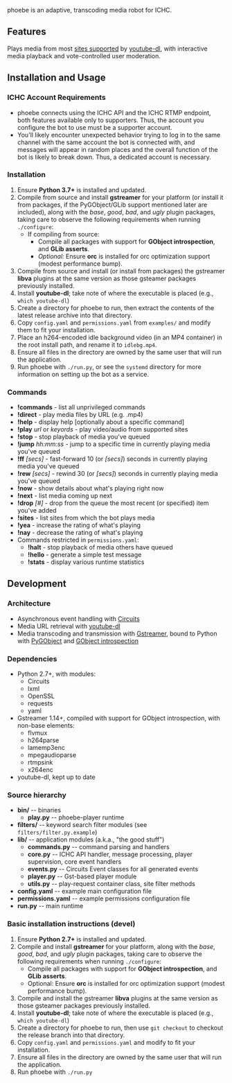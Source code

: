 phoebe is an adaptive, transcoding media robot for ICHC.

## Features ##

Plays media from most [sites supported](https://rg3.github.io/youtube-dl/supportedsites.html) by [youtube-dl](https://rg3.github.io/youtube-dl/), with interactive media playback and vote-controlled user moderation.

## Installation and Usage ##

### ICHC Account Requirements ###

* phoebe connects using the ICHC API and the ICHC RTMP endpoint, both features available only to supporters. Thus, the account you configure the bot to use must be a supporter account.
* You'll likely encounter unexpected behavior trying to log in to the same channel with the same account the bot is connected with, and messages will appear in random places and the overall function of the bot is likely to break down. Thus, a dedicated account is necessary.

### Installation ###

1. Ensure **Python 3.7+** is installed and updated.
2. Compile from source and install **gstreamer** for your platform (or install it from packages, if the PyGObject/GLib support mentioned later are included), along with the _base_, _good_, _bad_, and _ugly_ plugin packages, taking care to observe the following requirements when running `./configure`:
    * If compiling from source:
        * Compile all packages with support for **GObject introspection**, and **GLib asserts**.
        * *Optional:* Ensure **orc** is installed for orc optimization support (modest performance bump).
3. Compile from source and install (or install from packages) the gstreamer **libva** plugins at the same version as those gsteamer packages previously installed.
4. Install **youtube-dl**; take note of where the executable is placed (e.g., `which youtube-dl`)
5. Create a directory for phoebe to run, then extract the contents of the latest release archive into that directory.
6. Copy `config.yaml` and `permissions.yaml` from `examples/` and modify them to fit your installation.
7. Place an h264-encoded idle background video (in an MP4 container) in the root install path, and rename it to `idlebg.mp4`.
7. Ensure all files in the directory are owned by the same user that will run the application.
8. Run phoebe with `./run.py`, or see the `systemd` directory for more information on setting up the bot as a service.

### Commands ###

* **!commands** - list all unprivileged commands
* **!direct** - play media files by URL (e.g. .mp4)
* **!help** - display help [optionally about a specific command]
* **!play** *url* or *keyords* - play video/audio from supported sites
* **!stop** - stop playback of media you've queued
* **!jump** *hh:mm:ss* - jump to a specific time in currently playing media you've queued
* **!ff** *[secs]* - fast-forward 10 (or *[secs]*) seconds in currently playing media you've queued
* **!rew** *[secs]* - rewind 30 (or *[secs]*) seconds in currently playing media you've queued
* **!now** - show details about what's playing right now
* **!next** - list media coming up next
* **!drop** *[#]* - drop from the queue the most recent (or specified) item you've added
* **!sites** - list sites from which the bot plays media
* **!yea** - increase the rating of what's playing
* **!nay** - decrease the rating of what's playing
* Commands restricted in `permissions.yaml`:
    * **!halt** - stop playback of media others have queued
    * **!hello** - generate a simple test message
    * **!stats** - display various runtime statistics

## Development ##

### Architecture ###

* Asynchronous event handling with [Circuits](http://circuitsframework.com/)
* Media URL retrieval with [youtube-dl](https://rg3.github.io/youtube-dl/)
* Media transcoding and transmission with [Gstreamer](https://lazka.github.io/pgi-docs/), bound to Python with [PyGObject](https://wiki.gnome.org/action/show/Projects/PyGObject) and [GObject introspection](https://wiki.gnome.org/Projects/GObjectIntrospection)

### Dependencies ###
+ Python 2.7+, with modules:
    - Circuits
    - lxml
    - OpenSSL
    - requests
    - yaml
+ Gstreamer 1.14+, compiled with support for GObject introspection, with non-base elements:
    - flvmux
    - h264parse
    - lamemp3enc
    - mpegaudioparse
    - rtmpsink
    - x264enc
+ youtube-dl, kept up to date

### Source hierarchy ###
* **bin/** -- binaries
    * **play.py** -- phoebe-player runtime
* **filters/** -- keyword search filter modules (see `filters/filter.py.example`) 
* **lib/** -- application modules (a.k.a., "the good stuff")
    * **commands.py** -- command parsing and handlers
    * **core.py** -- ICHC API handler, message processing, player supervision, core event handlers
    * **events.py** -- Circuits Event classes for all generated events
    * **player.py** -- Gst-based player module
    * **utils.py** -- play-request container class, site filter methods
* **config.yaml** -- example main configuration file
* **permissions.yaml** -- example permissions configuration file
* **run.py** -- main runtime

### Basic installation instructions (devel) ###

1. Ensure **Python 2.7+** is installed and updated.
2. Compile and install **gstreamer** for your platform, along with the _base_, _good_, _bad_, and _ugly_ plugin packages, taking care to observe the following requirements when running `./configure`:
    * Compile all packages with support for **GObject introspection**, and **GLib asserts**.
    * Optional: Ensure **orc** is installed for orc optimization support (modest performance bump).
3. Compile and install the gstreamer **libva** plugins at the same version as those gsteamer packages previously installed.
4. Install **youtube-dl**; take note of where the executable is placed (e.g., `which youtube-dl`)
5. Create a directory for phoebe to run, then use `git checkout` to checkout the release branch into that directory.
6. Copy `config.yaml` and `permissions.yaml` and modify to fit your installation.
7. Ensure all files in the directory are owned by the same user that will run the application.
8. Run phoebe with `./run.py`